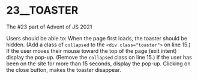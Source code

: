 # 23__TOASTER

The #23 part of Advent of JS 2021

Users should be able to:
When the page first loads, the toaster should be hidden. (Add a class of `collapsed` to the `<div class="toaster">` on line 15.)
If the user moves their mouse toward the top of the page (exit intent) display the pop-up. (Remove the `collapsed` class on line 15.)
If the user has been on the site for more than 15 seconds, display the pop-up.
Clicking on the close button, makes the toaster disappear.
